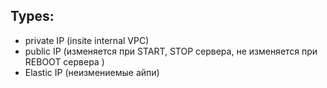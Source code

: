 ## Types: 
- private IP (insite internal VPC)
- public IP (изменяется при START, STOP сервера, не изменяется при REBOOT сервера )
- Elastic IP (неизмениемые айпи)
